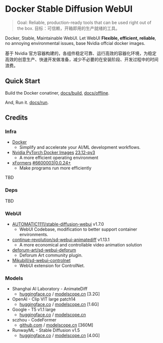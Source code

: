 # Docker Stable Diffusion WebUI

> Goal: Reliable, production-ready tools that can be used right out of the box.
> 目标：可信赖，开箱即用的生产就绪的工具。

Docker, Stable, Maintainable WebUI. Let WebUI **Flexible, efficient, reliable**, no annoying environmental issues, base Nvidia offcial docker images.

基于 Nvidia 官方容器构建的，各组件稳定可靠、运行高效的容器化环境，为稳定高效的创意生产、快速开发做准备，减少不必要的在安装阶段、开发过程中的时间浪费。

## Quick Start

Build the Docker conatiner, [docs/build](./docs/build.md), [docs/offline](./docs/offline.md).

And, Run it. [docs/run](./docs/run.md).

## Credits


### Infra

- [Docker](https://www.docker.com/products/ai-ml-development/)
  - Simplify and accelerate your AI/ML development workflows.
- [Nvidia PyTorch Docker Images](https://catalog.ngc.nvidia.com/orgs/nvidia/containers/pytorch) [23.12-py3](#)
  - A more efficient operating environment
- [xFormers](https://github.com/facebookresearch/xformers) [#6600003|0.0.24+](https://github.com/facebookresearch/xformers/commit/6600003c2314af88befcec2cd6662957a662981d)
  - Make programs run more efficiently

TBD

### Deps

TBD

### WebUI

- [AUTOMATIC1111/stable-diffusion-webui](https://github.com/AUTOMATIC1111/stable-diffusion-webui) v1.7.0
  - WebUI Codebase, modification to better support container environments.
- [continue-revolution/sd-webui-animatediff](https://github.com/continue-revolution/sd-webui-animatediff) v1.13.1
  - A more economical and controllable video animation solution
- [deforum-art/sd-webui-deforum](https://github.com/deforum-art/sd-webui-deforum)
  - Deforum Art community plugin.
- [Mikubill/sd-webui-controlnet](https://github.com/Mikubill/sd-webui-controlnet)
  - WebUI extension for ControlNet.

### Models

- Shanghai AI Laboratory - AnimateDiff
  - [huggingface.co](https://huggingface.co/guoyww/animatediff) / [modelscope.cn](https://modelscope.cn/models/Shanghai_AI_Laboratory/animatediff) [3.2G]
- OpenAI - Clip VIT large patch14
  - [huggingface.co](https://huggingface.co/openai/clip-vit-large-patch14) / [modelscope.cn](https://modelscope.cn/models/AI-ModelScope/clip-vit-large-patch14) [1.6G]
- Google - T5 v1.1 large
  - [huggingface.co](https://huggingface.co/google/t5-v1_1-large) / [modelscope.cn](https://modelscope.cn/models/soulteary/t5-v1_1-large)
- sczhou - CodeFormer
  - [github.com](https://github.com/sczhou/CodeFormer) / [modelscope.cn](https://www.modelscope.cn/api/v1/models/soulteary/CodeFormer) [360M]
- RunwayML - Stable Diffusion v1.5
  - [huggingface.co](https://huggingface.co/runwayml/stable-diffusion-v1-5) / [modelscope.cn](https://modelscope.cn/api/v1/models/AI-ModelScope/stable-diffusion-v1-5) [4.0G]
